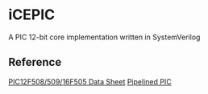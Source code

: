 # iCEPIC
A PIC 12-bit core implementation written in SystemVerilog

## Reference
[PIC12F508/509/16F505 Data Sheet](http://ww1.microchip.com/downloads/en/DeviceDoc/41236E.pdf)
[Pipelined PIC](http://kwhr0.g2.xrea.com/hard/pic.html)